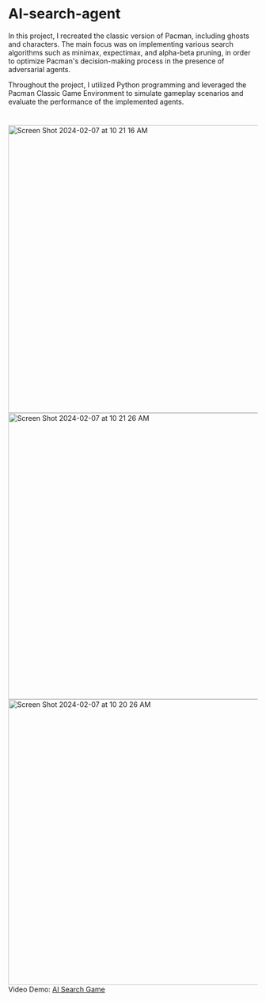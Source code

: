 # AI-search-agent

In this project, I recreated the classic version of Pacman, including ghosts and characters. The main focus was on implementing various search algorithms such as minimax, expectimax, and alpha-beta pruning, in order to optimize Pacman's decision-making process in the presence of adversarial agents.

Throughout the project, I utilized Python programming and leveraged the Pacman Classic Game Environment to simulate gameplay scenarios and evaluate the performance of the implemented agents.
#
<div>
<img width="581" alt="Screen Shot 2024-02-07 at 10 21 16 AM" src="https://github.com/ariam05/AI-search/assets/124225316/18e7ebae-7bdc-4f80-85c6-8eadcf2c863a">
<img width="578" alt="Screen Shot 2024-02-07 at 10 21 26 AM" src="https://github.com/ariam05/AI-search/assets/124225316/faa4192d-28cf-4ffe-8330-8d47c8cb53bb">

<img width="577" alt="Screen Shot 2024-02-07 at 10 20 26 AM" src="https://github.com/ariam05/AI-search/assets/124225316/9a0129a4-4e6c-45f3-838d-5966fcf0caf0">
</div>
<div>
Video Demo:
<a href="https://github.com/ariam05/AI-search/assets/124225316/0fd0142c-6575-4bc1-824e-9c8c379732da">AI Search Game</a>
</div>
